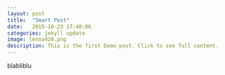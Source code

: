 ```yaml
---
layout: post
title:  "Smart Post"
date:   2015-10-23 17:40:06
categories: jekyll update
image: lenna420.png
description: This is the first Demo post. Click to see full content.
---
```


blabliblu
